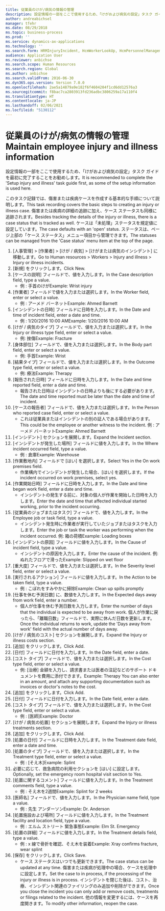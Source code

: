 ```yaml
---
title: 従業員のけが/病気の情報の管理
description: 設定情報の一部をここで使用するため、「けがおよび病気の設定」タスク ガイドを最初に完了することをお勧めします。
author: andreabichsel
manager: tfehr
ms.date: 08/29/2018
ms.topic: business-process
ms.prod: ''
ms.service: dynamics-ax-applications
ms.technology: ''
ms.search.form: HRMInjuryIncident, HcmWorkerLookUp, HcmPersonnelManagementWorkspace
audience: Application User
ms.reviewer: anbichse
ms.search.scope: Human Resources
ms.search.region: Global
ms.author: anbichse
ms.search.validFrom: 2016-06-30
ms.dyn365.ops.version: Version 7.0.0
ms.openlocfilehash: 2ae5a14879a9e182f6f4604204f1cd6dd12576a3
ms.sourcegitcommit: f8bac7ca2803913fd236adbc3806259a17a110f4
ms.translationtype: HT
ms.contentlocale: ja-JP
ms.lasthandoff: 02/06/2021
ms.locfileid: "5130112"
---
```

# <a name="maintain-employee-injury-and-illness-information"></a><span data-ttu-id="8c8b6-103">従業員のけが/病気の情報の管理</span><span class="sxs-lookup"><span data-stu-id="8c8b6-103">Maintain employee injury and illness information</span></span>



<span data-ttu-id="8c8b6-104">設定情報の一部をここで使用するため、「けがおよび病気の設定」タスク ガイドを最初に完了することをお勧めします。</span><span class="sxs-lookup"><span data-stu-id="8c8b6-104">It is recommended to complete the 'Setup injury and illness' task guide first, as some of the setup information is used here.</span></span> 



<span data-ttu-id="8c8b6-105">このタスク記録では、傷害または疾病ケースを作成する基本的な手順について説明します。</span><span class="sxs-lookup"><span data-stu-id="8c8b6-105">This task recording covers the basic steps to creating an injury or illness case.</span></span> <span data-ttu-id="8c8b6-106">傷害または疾病の詳細の追跡に加え、ケース ステータスも同様に追跡されます。</span><span class="sxs-lookup"><span data-stu-id="8c8b6-106">Besides tracking the details of the injury or illness, there is a case status that is tracked as well.</span></span>  <span data-ttu-id="8c8b6-107">ケースは「未処理」ステータスを規定値に設定しています。</span><span class="sxs-lookup"><span data-stu-id="8c8b6-107">The case defaults with an 'open' status.</span></span>  <span data-ttu-id="8c8b6-108">ステータスは、ページ上部の「ケース ステータス」メニュー項目から管理できます。</span><span class="sxs-lookup"><span data-stu-id="8c8b6-108">The statuses can be managed from the 'Case status' menu item at the top of the page.</span></span>

1. <span data-ttu-id="8c8b6-109">[人事管理] > [作業者] > [けが / 病気] > [けがまたは病気のインシデント] に移動します。</span><span class="sxs-lookup"><span data-stu-id="8c8b6-109">Go to Human resources > Workers > Injury and illness > Injury or illness incidents.</span></span>
2. <span data-ttu-id="8c8b6-110">[新規] をクリックします。</span><span class="sxs-lookup"><span data-stu-id="8c8b6-110">Click New.</span></span>
3. <span data-ttu-id="8c8b6-111">[ケースの説明] フィールドで、値を入力します。</span><span class="sxs-lookup"><span data-stu-id="8c8b6-111">In the Case description field, type a value.</span></span>
    * <span data-ttu-id="8c8b6-112">例 : 手首のけが</span><span class="sxs-lookup"><span data-stu-id="8c8b6-112">Example:  Wrist injury</span></span>  
4. <span data-ttu-id="8c8b6-113">[作業者] フィールドで値を入力または選択します。</span><span class="sxs-lookup"><span data-stu-id="8c8b6-113">In the Worker field, enter or select a value.</span></span>
    * <span data-ttu-id="8c8b6-114">例 : アーメド バーネット</span><span class="sxs-lookup"><span data-stu-id="8c8b6-114">Example: Ahmed Barnett</span></span>  
5. <span data-ttu-id="8c8b6-115">[インシデントの日時] フィールドに日時を入力します。</span><span class="sxs-lookup"><span data-stu-id="8c8b6-115">In the Date and time of incident field, enter a date and time.</span></span>
    * <span data-ttu-id="8c8b6-116">例 : 1/20/2016 10:00 AM</span><span class="sxs-lookup"><span data-stu-id="8c8b6-116">Example:  1/20/2016 10:00 AM</span></span>  
6. <span data-ttu-id="8c8b6-117">[けが / 病気のタイプ] フィールドで、値を入力または選択します。</span><span class="sxs-lookup"><span data-stu-id="8c8b6-117">In the Injury or illness type field, enter or select a value.</span></span>
    * <span data-ttu-id="8c8b6-118">例: 挫傷</span><span class="sxs-lookup"><span data-stu-id="8c8b6-118">Example:  Fracture</span></span>  
7. <span data-ttu-id="8c8b6-119">[身体部位] フィールドで、値を入力または選択します。</span><span class="sxs-lookup"><span data-stu-id="8c8b6-119">In the Body part field, enter or select a value.</span></span>
    * <span data-ttu-id="8c8b6-120">例: 手首</span><span class="sxs-lookup"><span data-stu-id="8c8b6-120">Example:  Wrist</span></span>  
8. <span data-ttu-id="8c8b6-121">[結果タイプ] フィールドで、値を入力または選択します。</span><span class="sxs-lookup"><span data-stu-id="8c8b6-121">In the Outcome type field, enter or select a value.</span></span>
    * <span data-ttu-id="8c8b6-122">例: 療法</span><span class="sxs-lookup"><span data-stu-id="8c8b6-122">Example:  Therapy</span></span>  
9. <span data-ttu-id="8c8b6-123">[報告された日時] フィールドに日時を入力します。</span><span class="sxs-lookup"><span data-stu-id="8c8b6-123">In the Date and time reported field, enter a date and time.</span></span>
    * <span data-ttu-id="8c8b6-124">報告された日時はインシデントの日時よりも後にする必要があります。</span><span class="sxs-lookup"><span data-stu-id="8c8b6-124">The date and time reported must be later than the date and time of incident.</span></span>  
10. <span data-ttu-id="8c8b6-125">[ケースの報告者] フィールドで、値を入力または選択します。</span><span class="sxs-lookup"><span data-stu-id="8c8b6-125">In the Person who reported case field, enter or select a value.</span></span>
    * <span data-ttu-id="8c8b6-126">これは従業員またはインシデントの別の証人である場合があります。</span><span class="sxs-lookup"><span data-stu-id="8c8b6-126">This could be the employee or another witness to the incident.</span></span>  <span data-ttu-id="8c8b6-127">例 : アーメド バーネット</span><span class="sxs-lookup"><span data-stu-id="8c8b6-127">Example: Ahmed Barnett</span></span>  
11. <span data-ttu-id="8c8b6-128">[インシデント] セクションを展開します。</span><span class="sxs-lookup"><span data-stu-id="8c8b6-128">Expand the Incident section.</span></span>
12. <span data-ttu-id="8c8b6-129">[インシデントが発生した場所] フィールドに値を入力します。</span><span class="sxs-lookup"><span data-stu-id="8c8b6-129">In the Where incident occurred field, type a value.</span></span>
    * <span data-ttu-id="8c8b6-130">例 : 倉庫</span><span class="sxs-lookup"><span data-stu-id="8c8b6-130">Example:  Warehouse</span></span>  
13. <span data-ttu-id="8c8b6-131">[作業敷地内] フィールドで [はい] を選択します。</span><span class="sxs-lookup"><span data-stu-id="8c8b6-131">Select Yes in the On work premises field.</span></span>
    * <span data-ttu-id="8c8b6-132">作業構内でインシデントが発生した場合、[はい] を選択します。</span><span class="sxs-lookup"><span data-stu-id="8c8b6-132">If the incident occurred on work premises, select yes.</span></span>  
14. <span data-ttu-id="8c8b6-133">[作業開始日時] フィールドに日時を入力します。</span><span class="sxs-lookup"><span data-stu-id="8c8b6-133">In the Date and time began work field, enter a date and time.</span></span>
    * <span data-ttu-id="8c8b6-134">インシデントの発生する前に、対象の個人が作業を開始した日時を入力します。</span><span class="sxs-lookup"><span data-stu-id="8c8b6-134">Enter the date and time that affected individual started working, prior to the incident occurring.</span></span>  
15. <span data-ttu-id="8c8b6-135">[従業員のジョブまたはタスク] フィールドで、値を入力します。</span><span class="sxs-lookup"><span data-stu-id="8c8b6-135">In the Employee job or task field, type a value.</span></span>
    * <span data-ttu-id="8c8b6-136">インシデント発生時に作業者が実行していたジョブまたはタスクを入力します。</span><span class="sxs-lookup"><span data-stu-id="8c8b6-136">Enter the job or task the worker was performing when the incident occurred.</span></span>  <span data-ttu-id="8c8b6-137">例: 箱の荷積</span><span class="sxs-lookup"><span data-stu-id="8c8b6-137">Example:  Loading boxes</span></span>  
16. <span data-ttu-id="8c8b6-138">[インシデントの原因] フィールドに値を入力します。</span><span class="sxs-lookup"><span data-stu-id="8c8b6-138">In the Cause of incident field, type a value.</span></span>
    * <span data-ttu-id="8c8b6-139">インシデントの原因を入力します。</span><span class="sxs-lookup"><span data-stu-id="8c8b6-139">Enter the cause of the incident.</span></span>  <span data-ttu-id="8c8b6-140">例: ぬれたフロアで滑った</span><span class="sxs-lookup"><span data-stu-id="8c8b6-140">Example:  Slipped on wet floor</span></span>  
17. <span data-ttu-id="8c8b6-141">[重大度] フィールドで、値を入力または選択します。</span><span class="sxs-lookup"><span data-stu-id="8c8b6-141">In the Severity level field, enter or select a value.</span></span>
18. <span data-ttu-id="8c8b6-142">[実行されるアクション] フィールドに値を入力します。</span><span class="sxs-lookup"><span data-stu-id="8c8b6-142">In the Action to be taken field, type a value.</span></span>
    * <span data-ttu-id="8c8b6-143">例 : こぼれをすみやかに掃除</span><span class="sxs-lookup"><span data-stu-id="8c8b6-143">Example:  Clean up spills promptly</span></span>  
19. <span data-ttu-id="8c8b6-144">[仕事を休む予測日数] に、数値を入力します。</span><span class="sxs-lookup"><span data-stu-id="8c8b6-144">In the Expected days away from work field, enter a number.</span></span>
    * <span data-ttu-id="8c8b6-145">個人が仕事を休む予測日数を入力します。</span><span class="sxs-lookup"><span data-stu-id="8c8b6-145">Enter the number of days that the individual is expected to be away from work.</span></span>  <span data-ttu-id="8c8b6-146">個人が作業に戻ったら、「離職日数」フィールドで、実際に休んだ日数を更新します。</span><span class="sxs-lookup"><span data-stu-id="8c8b6-146">Once the individual returns to work, update the 'Days away from work' field with the actual number of days away.</span></span>  
20. <span data-ttu-id="8c8b6-147">[けが / 病気のコスト] セクションを展開します。</span><span class="sxs-lookup"><span data-stu-id="8c8b6-147">Expand the Injury or illness costs section.</span></span>
21. <span data-ttu-id="8c8b6-148">[追加] をクリックします。</span><span class="sxs-lookup"><span data-stu-id="8c8b6-148">Click Add.</span></span>
22. <span data-ttu-id="8c8b6-149">[日付] フィールドに日付を入力します。</span><span class="sxs-lookup"><span data-stu-id="8c8b6-149">In the Date field, enter a date.</span></span>
23. <span data-ttu-id="8c8b6-150">[コスト タイプ] フィールドで、値を入力または選択します。</span><span class="sxs-lookup"><span data-stu-id="8c8b6-150">In the Cost type field, enter or select a value.</span></span>
    * <span data-ttu-id="8c8b6-151">例: [治療] 金額を入力し、請求書または医者の注記などのサポート ドキュメントを費用に添付できます。</span><span class="sxs-lookup"><span data-stu-id="8c8b6-151">Example:  Therapy    You can also enter in an amount, and attach any supporting documentation such as invoices or doctor's notes to the cost.</span></span>  
24. <span data-ttu-id="8c8b6-152">[追加] をクリックします。</span><span class="sxs-lookup"><span data-stu-id="8c8b6-152">Click Add.</span></span>
25. <span data-ttu-id="8c8b6-153">[日付] フィールドに日付を入力します。</span><span class="sxs-lookup"><span data-stu-id="8c8b6-153">In the Date field, enter a date.</span></span>
26. <span data-ttu-id="8c8b6-154">[コスト タイプ] フィールドで、値を入力または選択します。</span><span class="sxs-lookup"><span data-stu-id="8c8b6-154">In the Cost type field, enter or select a value.</span></span>
    * <span data-ttu-id="8c8b6-155">例 : [医師]</span><span class="sxs-lookup"><span data-stu-id="8c8b6-155">Example: Doctor</span></span>  
27. <span data-ttu-id="8c8b6-156">[けが / 病気の処置] セクションを展開します。</span><span class="sxs-lookup"><span data-stu-id="8c8b6-156">Expand the Injury or illness treatments section.</span></span>
28. <span data-ttu-id="8c8b6-157">[追加] をクリックします。</span><span class="sxs-lookup"><span data-stu-id="8c8b6-157">Click Add.</span></span>
29. <span data-ttu-id="8c8b6-158">[処置の日付] フィールドに日時を入力します。</span><span class="sxs-lookup"><span data-stu-id="8c8b6-158">In the Treatment date field, enter a date and time.</span></span>
30. <span data-ttu-id="8c8b6-159">[処置のタイプ] フィールドで、値を入力または選択します。</span><span class="sxs-lookup"><span data-stu-id="8c8b6-159">In the Treatment type field, enter or select a value.</span></span>
    * <span data-ttu-id="8c8b6-160">例 : [そえ木]</span><span class="sxs-lookup"><span data-stu-id="8c8b6-160">Example:  Splint</span></span>  
31. <span data-ttu-id="8c8b6-161">必要に応じて、救急病院の利用セクションを [はい] に設定します。</span><span class="sxs-lookup"><span data-stu-id="8c8b6-161">Optionally, set the emergency room hospital visit section to Yes.</span></span>
32. <span data-ttu-id="8c8b6-162">[処置に関するコメント] フィールドに値を入力します。</span><span class="sxs-lookup"><span data-stu-id="8c8b6-162">In the Treatment comments field, type a value.</span></span>
    * <span data-ttu-id="8c8b6-163">例 : そえ木を2週間</span><span class="sxs-lookup"><span data-stu-id="8c8b6-163">Example:  Splint for 2 weeks</span></span>  
33. <span data-ttu-id="8c8b6-164">[医師名] フィールドで、値を入力します。</span><span class="sxs-lookup"><span data-stu-id="8c8b6-164">In the Physician name field, type a value.</span></span>
    * <span data-ttu-id="8c8b6-165">例 : 先生 アンダーソン</span><span class="sxs-lookup"><span data-stu-id="8c8b6-165">Example:  Dr. Anderson</span></span>  
34. <span data-ttu-id="8c8b6-166">[処置施設および場所] フィールドに値を入力します。</span><span class="sxs-lookup"><span data-stu-id="8c8b6-166">In the Treatment facility and location field, type a value.</span></span>
    * <span data-ttu-id="8c8b6-167">例 : エルム ストリート 緊急事態</span><span class="sxs-lookup"><span data-stu-id="8c8b6-167">Example:  Elm St. Emergency</span></span>  
35. <span data-ttu-id="8c8b6-168">[処置の詳細] フィールドに値を入力します。</span><span class="sxs-lookup"><span data-stu-id="8c8b6-168">In the Treatment details field, type a value.</span></span>
    * <span data-ttu-id="8c8b6-169">例 : x 線で骨折を確認、そえ木を装着</span><span class="sxs-lookup"><span data-stu-id="8c8b6-169">Example:  Xray confirms fracture, wear splint</span></span>  
36. <span data-ttu-id="8c8b6-170">[保存] をクリックします。</span><span class="sxs-lookup"><span data-stu-id="8c8b6-170">Click Save.</span></span>
    * <span data-ttu-id="8c8b6-171">ケース ステータスはいつでも更新できます。</span><span class="sxs-lookup"><span data-stu-id="8c8b6-171">The case status can be updated at any time.</span></span>  <span data-ttu-id="8c8b6-172">傷害または疾病が処理中の場合、ケースを処理中に設定します。</span><span class="sxs-lookup"><span data-stu-id="8c8b6-172">Set the case to in process, if the processing of the injury or illness is in process.</span></span>  <span data-ttu-id="8c8b6-173">インシデントを閉じた後は、コスト、治療、インシデント関連のファイリングのみ追加や削除ができます。</span><span class="sxs-lookup"><span data-stu-id="8c8b6-173">Once you close the incident you can only add or remove costs, treatments or filings related to the incident.</span></span>  <span data-ttu-id="8c8b6-174">他の情報を変更するには、ケースを再度開きます。</span><span class="sxs-lookup"><span data-stu-id="8c8b6-174">To modify other information, reopen the case.</span></span>  

